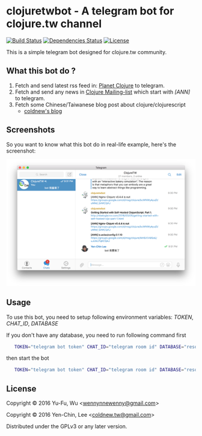 # clojuretwbot - A telegram bot for clojure.tw channel
[![Build Status](https://travis-ci.org/clojure-tw/telegram-bot-clojuretwbot.svg?branch=master)](https://travis-ci.org/clojure-tw/telegram-bot-clojuretwbot)
[![Dependencies Status](https://jarkeeper.com/clojure-tw/telegram-bot-clojuretwbot/status.svg)](https://jarkeeper.com/clojure-tw/telegram-bot-clojuretwbot)
[![License](http://img.shields.io/badge/license-GPL-blue.svg?style=flat)](http://www.opensource.org/licenses/gpl-license.html)

This is a simple telegram bot designed for clojure.tw community.

## What this bot do ?

1. Fetch and send latest rss feed in: [Planet Clojure](http://planet.clojure.in/atom.xml) to telegram.
2. Fetch and send any news in [Clojure Mailing-list](https://groups.google.com/forum/#!forum/clojure) which start with *[ANN]* to telegram.
3. Fetch some Chinese/Taiwanese blog post about clojure/clojurescript
   - [coldnew's blog](https://coldnew.github.io)

## Screenshots

So you want to know what this bot do in real-life example, here's the screenshot:

![Screenshot](https://raw.githubusercontent.com/clojure-tw/telegram-bot-clojuretwbot/master/screenshot/screenshot.png)

## Usage

To use this bot, you need to setup following environment variables: *TOKEN*, *CHAT_ID*, *DATABASE*

If you don't have any database, you need to run following command first

```bash
   TOKEN="telegram bot token" CHAT_ID="telegram room id" DATABASE="resources/database.db" lein run -- migrate
```

then start the bot

```bash
   TOKEN="telegram bot token" CHAT_ID="telegram room id" DATABASE="resources/database.db" lein run 
```

## License

Copyright © 2016 Yu-Fu, Wu <<wennynnewenny@gmail.com>>

Copyright © 2016 Yen-Chin, Lee <<coldnew.tw@gmail.com>>

Distributed under the GPLv3 or any later version.
